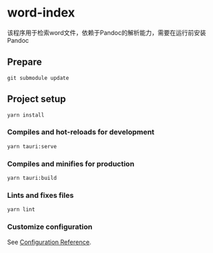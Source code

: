 # word-index
该程序用于检索word文件，依赖于Pandoc的解析能力，需要在运行前安装Pandoc

## Prepare
```
git submodule update
```

## Project setup
```
yarn install
```

### Compiles and hot-reloads for development
```
yarn tauri:serve
```

### Compiles and minifies for production
```
yarn tauri:build
```

### Lints and fixes files
```
yarn lint
```

### Customize configuration
See [Configuration Reference](https://cli.vuejs.org/config/).
